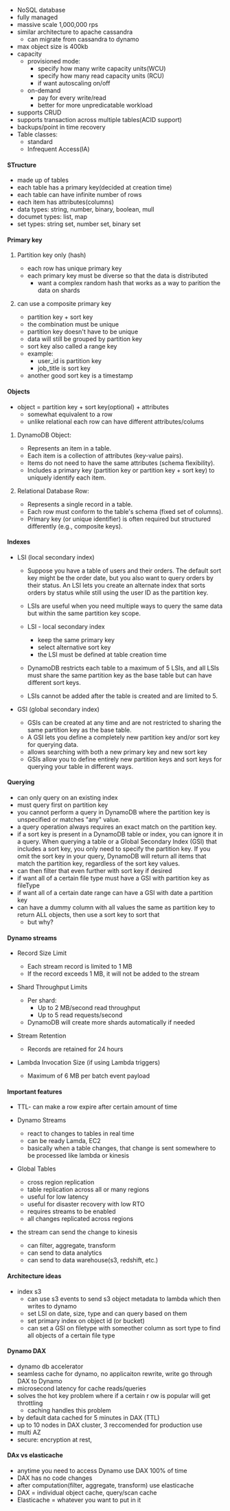 * NoSQL database 
* fully managed
* massive scale 1,000,000 rps
* similar architecture to apache cassandra
    * can migrate from cassandra to dynamo
* max object size is 400kb
* capacity
    * provisioned mode: 
        * specify how many write capacity units(WCU)
        * specify how many read capacity units (RCU)
        * if want autoscaling on/off 
    * on-demand
        * pay for every write/read
        * better for more unpredicatable workload
* supports CRUD
* supports transaction across multiple tables(ACID support)
* backups/point in time recovery
* Table classes:
    * standard
    * Infrequent Access(IA)

#### STructure
* made up of tables
* each table has a primary key(decided at creation time)
* each table can have infinite number of rows
* each item has attributes(columns)
* data types: string, number, binary, boolean, mull
* documet types: list, map
* set types: string set, number set, binary set

#### Primary key
1. Partition key only (hash)
    * each row has unique primary key
    * each primary key must be diverse so that the data is distributed
        * want a complex random hash that works as a way to parition the data on shards

2. can use a composite primary key
    * partition key + sort key
    * the combination must be unique
    * partition key doesn't have to be unique
    * data will still be grouped by partition key
    * sort key also called a range key
    * example:
        * user_id is partition key
        * job_title is sort key
    * another good sort key is a timestamp

#### Objects
* object = partition key + sort key(optional) + attributes
    * somewhat equivalent to a row 
    * unlike relational each row can have different attributes/colums

1. DynamoDB Object:
    * Represents an item in a table.
    * Each item is a collection of attributes (key-value pairs).
    * Items do not need to have the same attributes (schema flexibility).
    * Includes a primary key (partition key or partition key + sort key) to uniquely identify each item.

2. Relational Database Row:
    * Represents a single record in a table.
    * Each row must conform to the table's schema (fixed set of columns).
    * Primary key (or unique identifier) is often required but structured differently (e.g., composite keys).


#### Indexes
* LSI (local secondary index)
    * Suppose you have a table of users and their orders. The default sort key might be the order date, but you also want to query orders by their status. An LSI lets you create an alternate index that sorts orders by status while still using the user ID as the partition key.

    * LSIs are useful when you need multiple ways to query the same data but within the same partition key scope.

    * LSI - local secondary index
        * keep the same primary key
        * select alternative sort key
        * the LSI must be defined at table creation time    

    * DynamoDB restricts each table to a maximum of 5 LSIs, and all LSIs must share the same partition key as the base table but can have different sort keys.

    * LSIs cannot be added after the table is created and are limited to 5.

* GSI (global secondary index)
    *  GSIs can be created at any time and are not restricted to sharing the same partition key as the base table.
    * A GSI lets you define a completely new partition key and/or sort key for querying data.
    * allows searching with both a new primary key and new sort key
    * GSIs allow you to define entirely new partition keys and sort keys for querying your table in different ways. 

#### Querying
* can only query on an existing index
* must query first on partition key
* you cannot perform a query in DynamoDB where the partition key is unspecified or matches "any" value.
* a query operation always requires an exact match on the partition key.
* if a sort key is present in a DynamoDB table or index, you can ignore it in a query. When querying a table or a Global Secondary Index (GSI) that includes a sort key, you only need to specify the partition key. If you omit the sort key in your query, DynamoDB will return all items that match the partition key, regardless of the sort key values.
* can then filter that even further with sort key if desired
* if want all of a certain file type must have a GSI with partition key as fileType
* if want all of a certain date range can have a GSI with date a partition key
* can have a dummy column with all values the same as partition key to return ALL objects, then use a sort key to sort that
    * but why?


#### Dynamo streams
* Record Size Limit
  * Each stream record is limited to 1 MB
  * If the record exceeds 1 MB, it will not be added to the stream

* Shard Throughput Limits
  * Per shard:
    * Up to 2 MB/second read throughput
    * Up to 5 read requests/second
  * DynamoDB will create more shards automatically if needed

* Stream Retention
  * Records are retained for 24 hours

* Lambda Invocation Size (if using Lambda triggers)
  * Maximum of 6 MB per batch event payload



#### Important features
* TTL- can make a row expire after certain amount of time
* Dynamo Streams    
    * react to changes to tables in real time
    * can be ready Lamda, EC2
    * basically when a table changes, that change is sent somewhere to be processed like lambda or kinesis

* Global Tables
    * cross region replication
    * table replication across all or many regions
    * useful for low latency
    * useful for disaster recovery with low RTO
    * requires streams to be enabled
    * all changes replicated across regions

* the stream can send the change to kinesis
    * can filter, aggregate, transform
    * can send to data analytics
    * can send to data warehouse(s3, redshift, etc.)


#### Architecture ideas
* index s3
    * can use s3 events to send s3 object metadata to lambda which then writes to dynamo
    * set LSI on date, size, type and can query based on them
    * set primary index on object id (or bucket) 
    * can set a GSI on filetype with someother column as sort type to find all objects of a certain file type


#### Dynamo DAX
* dynamo db accelerator
* seamless cache for dynamo, no applicaiton rewrite, write go through DAX to Dynamo
* microsecond latency for cache reads/queries
* solves the hot key problem where if a certain r ow is popular will get throttling
    * caching handles this problem
* by default data cached for 5 minutes in DAX (TTL)
* up to 10 nodes in DAX cluster, 3 reccomended for production use
* multi AZ
* secure: encryption at rest,


#### DAx vs elasticache
* anytime you need to access Dynamo use DAX 100% of time
* DAX has no code changes
* after computation(filter, aggregate, transform) use elasticache 
* DAX = individual object cache, query/scan cache
* Elasticache = whatever you want to put in it